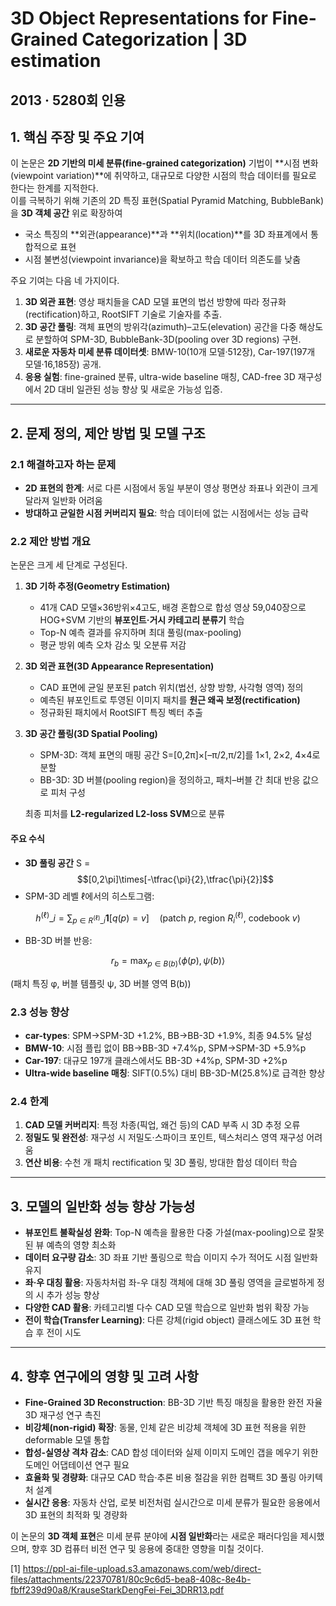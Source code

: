 # 3D Object Representations for Fine-Grained Categorization | 3D estimation
## 2013 · 5280회 인용
## 1. 핵심 주장 및 주요 기여  
이 논문은 **2D 기반의 미세 분류(fine-grained categorization)** 기법이 **시점 변화(viewpoint variation)**에 취약하고, 대규모로 다양한 시점의 학습 데이터를 필요로 한다는 한계를 지적한다.  
이를 극복하기 위해 기존의 2D 특징 표현(Spatial Pyramid Matching, BubbleBank)을 **3D 객체 공간** 위로 확장하여  
- 국소 특징의 **외관(appearance)**과 **위치(location)**를 3D 좌표계에서 통합적으로 표현  
- 시점 불변성(viewpoint invariance)을 확보하고 학습 데이터 의존도를 낮춤  

주요 기여는 다음 네 가지이다.  
1. **3D 외관 표현**: 영상 패치들을 CAD 모델 표면의 법선 방향에 따라 정규화(rectification)하고, RootSIFT 기술로 기술자를 추출.  
2. **3D 공간 풀링**: 객체 표면의 방위각(azimuth)–고도(elevation) 공간을 다중 해상도로 분할하여 SPM-3D, BubbleBank-3D(pooling over 3D regions) 구현.  
3. **새로운 자동차 미세 분류 데이터셋**: BMW-10(10개 모델·512장), Car-197(197개 모델·16,185장) 공개.  
4. **응용 실험**: fine-grained 분류, ultra-wide baseline 매칭, CAD-free 3D 재구성에서 2D 대비 일관된 성능 향상 및 새로운 가능성 입증.  

***

## 2. 문제 정의, 제안 방법 및 모델 구조

### 2.1 해결하고자 하는 문제  
- **2D 표현의 한계**: 서로 다른 시점에서 동일 부분이 영상 평면상 좌표나 외관이 크게 달라져 일반화 어려움  
- **방대하고 균일한 시점 커버리지 필요**: 학습 데이터에 없는 시점에서는 성능 급락  

### 2.2 제안 방법 개요  
논문은 크게 세 단계로 구성된다.  

1. **3D 기하 추정(Geometry Estimation)**  
   - 41개 CAD 모델×36방위×4고도, 배경 혼합으로 합성 영상 59,040장으로 HOG+SVM 기반의 **뷰포인트·거시 카테고리 분류기** 학습  
   - Top-N 예측 결과를 유지하며 최대 풀링(max-pooling)  
   - 평균 방위 예측 오차 감소 및 오분류 저감  

2. **3D 외관 표현(3D Appearance Representation)**  
   - CAD 표면에 균일 분포된 patch 위치(법선, 상향 방향, 사각형 영역) 정의  
   - 예측된 뷰포인트로 투영된 이미지 패치를 **원근 왜곡 보정(rectification)**  
   - 정규화된 패치에서 RootSIFT 특징 벡터 추출  

3. **3D 공간 풀링(3D Spatial Pooling)**  
   - SPM-3D: 객체 표면의 매핑 공간 S=[0,2π]×[–π/2,π/2]를 1×1, 2×2, 4×4로 분할  
   - BB-3D: 3D 버블(pooling region)을 정의하고, 패치–버블 간 최대 반응 값으로 피처 구성  

   최종 피처를 **L2-regularized L2-loss SVM**으로 분류  

#### 주요 수식  
- **3D 풀링 공간** S = $$[0,2\pi]\times[-\tfrac{\pi}{2},\tfrac{\pi}{2}]$$  
- SPM-3D 레벨 ℓ에서의 히스토그램:  

$$
    h^{(\ell)}\_{i} = \sum_{p\in R^{(\ell)}\_{i}} \mathbf{1}[q(p)=v]\quad
    \text{(patch }p\text{, region }R^{(\ell)}_{i}\text{, codebook }v)
  $$

- BB-3D 버블 반응:  

$$
    r_b = \max_{p\in B(b)} \langle \phi(p), \psi(b)\rangle
  $$

  (패치 특징 φ, 버블 템플릿 ψ, 3D 버블 영역 B(b))

### 2.3 성능 향상  
- **car-types**: SPM→SPM-3D +1.2%, BB→BB-3D +1.9%, 최종 94.5% 달성  
- **BMW-10**: 시점 플립 없이 BB→BB-3D +7.4%p, SPM→SPM-3D +5.9%p  
- **Car-197**: 대규모 197개 클래스에서도 BB-3D +4%p, SPM-3D +2%p  
- **Ultra-wide baseline 매칭**: SIFT(0.5%) 대비 BB-3D-M(25.8%)로 급격한 향상  

### 2.4 한계  
1. **CAD 모델 커버리지**: 특정 차종(픽업, 왜건 등)의 CAD 부족 시 3D 추정 오류  
2. **정밀도 및 완전성**: 재구성 시 저밀도·스파이크 포인트, 텍스처리스 영역 재구성 어려움  
3. **연산 비용**: 수천 개 패치 rectification 및 3D 풀링, 방대한 합성 데이터 학습  

***

## 3. 모델의 일반화 성능 향상 가능성  
- **뷰포인트 불확실성 완화**: Top-N 예측을 활용한 다중 가설(max-pooling)으로 잘못된 뷰 예측의 영향 최소화  
- **데이터 요구량 감소**: 3D 좌표 기반 풀링으로 학습 이미지 수가 적어도 시점 일반화 유지  
- **좌·우 대칭 활용**: 자동차처럼 좌-우 대칭 객체에 대해 3D 풀링 영역을 글로벌하게 정의 시 추가 성능 향상  
- **다양한 CAD 활용**: 카테고리별 다수 CAD 모델 학습으로 일반화 범위 확장 가능  
- **전이 학습(Transfer Learning)**: 다른 강체(rigid object) 클래스에도 3D 표현 학습 후 전이 시도  

***

## 4. 향후 연구에의 영향 및 고려 사항  
- **Fine-Grained 3D Reconstruction**: BB-3D 기반 특징 매칭을 활용한 완전 자율 3D 재구성 연구 촉진  
- **비강체(non-rigid) 확장**: 동물, 인체 같은 비강체 객체에 3D 표현 적용을 위한 deformable 모델 통합  
- **합성-실영상 격차 감소**: CAD 합성 데이터와 실제 이미지 도메인 갭을 메우기 위한 도메인 어댑테이션 연구 필요  
- **효율화 및 경량화**: 대규모 CAD 학습·추론 비용 절감을 위한 컴팩트 3D 풀링 아키텍처 설계  
- **실시간 응용**: 자동차 산업, 로봇 비전처럼 실시간으로 미세 분류가 필요한 응용에서 3D 표현의 최적화 및 경량화  

이 논문의 **3D 객체 표현**은 미세 분류 분야에 **시점 일반화**라는 새로운 패러다임을 제시했으며, 향후 3D 컴퓨터 비전 연구 및 응용에 중대한 영향을 미칠 것이다.

[1] https://ppl-ai-file-upload.s3.amazonaws.com/web/direct-files/attachments/22370781/80c9c6d5-bea8-408c-8e4b-fbff239d90a8/KrauseStarkDengFei-Fei_3DRR13.pdf

